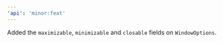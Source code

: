 ```yaml
---
'api': 'minor:feat'
---
```


Added the `maximizable`, `minimizable` and `closable` fields on `WindowOptions`.
